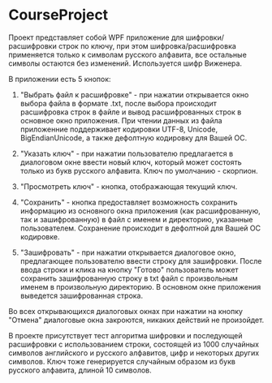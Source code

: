 # CourseProject
Проект представляет собой WPF приложение для шифровки/расшифровки строк по ключу,
при этом шифровка/расшифровка применяется только к символам русского алфавита, все остальные символы остаются без изменений.
Используется шифр Виженера.

В приложении есть 5 кнопок:

1) "Выбрать файл к расшифровке" - при нажатии открывается окно выбора файла в формате .txt,
после выбора происходит расшифровка строк в файле и вывод расшифрованных строк в основное окно приложения.
При чтении данных из файла приложенние поддерживает кодировки UTF-8, Unicode, BigEndianUnicode, а также дефолтную кодировку для Вашей ОС.

2) "Указать ключ" - при нажатии пользователю предлагается в диалоговом окне ввести новый ключ, который может состоять только из букв русского алфавита.
Ключ по умолчанию - скорпион.

3) "Просмотреть ключ" - кнопка, отображающая текущий ключ.

4) "Сохранить" - кнопка предоставляет возможность сохранить информацию из основного окна приложения (как расшифрованную, так и зашифрованную)
в файл с именем и директорию, указанные пользователем.
Сохранение происходит в дефолтной для Вашей ОС кодировке.

5) "Зашифровать" - при нажатии открывается диалоговое окно, предлагающее пользователю ввести строку для зашифровки.
После ввода строки и клика на кнопку "Готово" пользователь может сохранить зашифрованную строку в txt файл с произвольным именем в произвольную директорию.
В основном окне приложения выведется зашифрованная строка.

Во всех открывающихся диалоговых окнах при нажатии на кнопку "Отмена" диалоговые окна закроются, никаких действий не произойдет.

В проекте присутствует тест алгоритма шифровки и последующей расшифровки с использованием строки,
состоящей из 1000 случайных символов английского и русского алфавитов, цифр и некоторых других символов.
Ключ тоже генерируется случайным образом из букв русского алфавита, длиной 10 символов.
